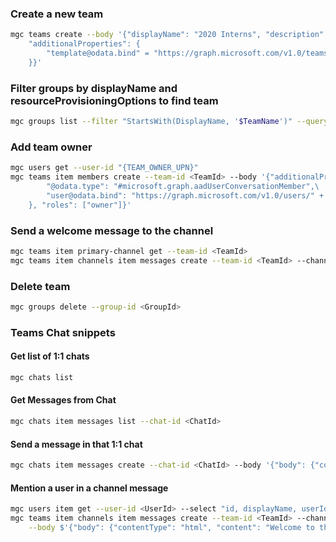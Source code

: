 ### Create a new team

```sh
mgc teams create --body '{"displayName": "2020 Interns", "description": "2020 Interns", \
    "additionalProperties": {
        "template@odata.bind" = "https://graph.microsoft.com/v1.0/teamsTemplates('standard')"
    }}'
```

### Filter groups by displayName and resourceProvisioningOptions to find team

```sh
mgc groups list --filter "StartsWith(DisplayName, '$TeamName')" --query "value[?contains(resourceProvisioningOptions, 'Team')]"
```

### Add team owner

```sh
mgc users get --user-id "{TEAM_OWNER_UPN}"
mgc teams item members create --team-id <TeamId> --body '{"additionalProperties": {\
        "@odata.type": "#microsoft.graph.aadUserConversationMember",\
        "user@odata.bind": "https://graph.microsoft.com/v1.0/users/" + $teamOwner.id\
    }, "roles": ["owner"]}'
```

### Send a welcome message to the channel

```sh
mgc teams item primary-channel get --team-id <TeamId>
mgc teams item channels item messages create --team-id <TeamId> --channel-id <ChannelId> --body '{"body": {"content": "Welcome to Teams!"}}'
```

### Delete team

```sh
mgc groups delete --group-id <GroupId>
```

### Teams Chat snippets

#### Get list of 1:1 chats

```sh
mgc chats list
```

#### Get Messages from Chat

```sh
mgc chats item messages list --chat-id <ChatId>
```

#### Send a message in that 1:1 chat

```sh
mgc chats item messages create --chat-id <ChatId> --body '{"body": {"content": "Hi from CLI!"}}'
```

#### Mention a user in a channel message

```sh
mgc users item get --user-id <UserId> --select "id, displayName, userIdentityType"
mgc teams item channels item messages create --team-id <TeamId> --channel-id <ChannelId> \
    --body $'{"body": {"contentType": "html", "content": "Welcome to the channel <at id=\'0\'>[DisplayName]</at>!"}, "mentions": [{"id": 0, "mentionText": "[DisplayName]", "mentioned": {"user": {"id": "[id]", "displayName": "[DisplayName]", "userIdentityType": "aadUser"}}}]}'
```
